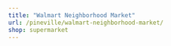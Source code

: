 ```yaml
---
title: "Walmart Neighborhood Market"
url: /pineville/walmart-neighborhood-market/
shop: supermarket
---
```

